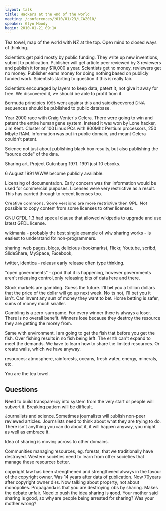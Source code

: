 ```yaml
---
layout: talk
title: Hackers at the end of the world
meeting: /conferences/2010/01/23/LCA2010/
speaker: Glyn Moody
begin: 2010-01-21 09:10
---
```

Tea towel, map of the world with NZ at the top. Open mind to closed ways
of thinking.

Scientists get paid mostly by public funding. They write up new inventions,
submit to publication. Publisher will get article peer reviewed by 3 reviewers
and publish it for say $10,000 a year. Scientists get no money, reviewers
get no money. Publisher earns money for doing nothing based on publicly funded
work. Scientists starting to question if this is really fair.

Scientists encouraged by layers to keep data, patent it, not give it away for
free. We discovered it, we should be able to profit from it.

Bermuda principles 1996 went against this and said discovered DNA sequences
should be published to public database.

Year 2000 race with Craig Venter's Celera. There were going to win and patent
the entire human gene system. Instead it was won by Lone hacker, Jim Kent.
Cluster of 100 Linux PCs with 800Mhz Pentium processors, 250 Mbyte RAM.
Information was put in public domain, and meant Celera couldn't patent.

Science not just about publishing black box results, but also publishing the
"source code" of the data.

Sharing art. Project Gutenburg 1971. 1991 just 10 ebooks.

6 August  1991 WWW become publicly available.

Licensing of documentation. Early concern was that information would be used
for commercial purposes. Licenses were very restrictive as a result. This has
carried through to recent licenses too.

Creative commons. Some versions are more restrictive then GPL. Not possible to
copy content from some licenses to other licenses.

GNU GFDL 1.3 had special clause that allowed wikipedia to upgrade and use
latest GFDL license.

wikimania - probably the best single example of why sharing works - is
easiest to understand for non-programmers.

sharing: web pages, blogs, delicious (bookmarks), Flickr, Youtube, scribd,
SlideShare, MySpace, Facebook,

twitter, identica - release early release often type thinking.

"open governments" - good that it is happening, however governments
aren't releasing control, only releasing bits of data here and there.

Stock markets are gambling. Guess the future. I'll bet you a trillion dollars
that the price of the dollar will go up next week. No its not, I'll bet you it
isn't. Can invent any sum of money they want to bet. Horse betting is safer,
sums of money much smaller.

Gambling is a zero-sum game. For every winner there is always a loser. There
is no overall benefit. Winners lose because they destroy the resource they are
getting the money from.

Same with environment. I am going to get the fish that before you get the fish.
Over fishing results in no fish being left. The earth can't expand to meet
the demands. We have to learn how to share the limited resources. Or create
walls, which we have anyway.

resources: atmosphere, rainforests, oceans, fresh water, energy, minerals, etc.

You are the tea towel.

## Questions

Need to build transparency into system from the very start or people will
subvert it. Breaking pattern will be difficult.

Journalists and science. Sometimes journalists will publish non-peer reviewed
articles. Journalists need to think about what they are trying to do. There
isn't anything you can do about it, it will happen anyway, you might as well as
embrace it.

Idea of sharing is moving across to other domains.

Communities managing resources, eg. forests, that we traditionally have
destroyed. Western societies need to learn from other societies that manage
these resources better.

copyright law has been strengthened and strengthened always in the favour of
the copyright owner. Was 14 years after data of publication. Now 70years after
copyright owner dies. Now talking about property, not about monopolies.
Propaganda is that you are destroying jobs by sharing. Makes the debate unfair.
Need to push the idea sharing is good. Your mother said sharing is good, so why
are people being arrested for sharing? Was your mother wrong?
